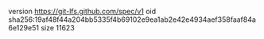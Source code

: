 version https://git-lfs.github.com/spec/v1
oid sha256:19af48f44a204bb5335f4b69102e9ea1ab2e42e4934aef358faaf84a6e129e51
size 11623

